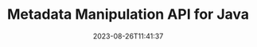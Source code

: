 ---
############################# Static ############################
layout: "product"
date: 2023-08-26T11:41:37
draft: false

product: "Metadata"
product_tag: "metadata"
platform: "Java"
platform_tag: "java"

############################# Head ############################
head_title: "Java Metadata API – View, Read, Export, Edit, Remove Document Metadata"
head_description: "Java metadata API to view, read, edit, analyze, find, delete, compare & export metadata of PDF Word Excel PPTX Outlook Visio Audio Video & Image documents."

############################# Header ############################
title: "Metadata Manipulation API for Java"
description: "Develop Java Applications to Create, View, Access, Update, Delete, Search, Compare, Replace & Export Metadata of Popular Documents & Image Formats."
button:
    enable: true

############################# SubMenu ############################
submenu:
    enable: true
    
    left:
        img_alt: "GroupDocs.Metadata for Java"
        image: "https://www.groupdocs.cloud/templates/groupdocs/images/product-logos/groupdocs-metadata-java.png"
        product: "GroupDocs.Metadata"
        platform: "Java"
        
    middle:
        button:
            # button loop
            - link: "#overview"
              text: "Overview"

            # button loop
            - link: "#features"
              text: "Features"

            # button loop
            - link: "#support"
              text: "Support"

            # button loop
            - link: "https://products.groupdocs.app/metadata"
              text: "Live Demo"

            # button loop
            - link: "https://purchase.groupdocs.com/pricing/metadata/java"
              text: "Pricing"

    right:
        link_download: "https://downloads.groupdocs.com/metadata"
        link_learn: "https://docs.groupdocs.com/metadata/java/"
        link_buy: "https://purchase.groupdocs.com"

############################# Overview ############################
overview:
    enable: true
    content: |
      GroupDocs.Metadata for Java is an advanced metadata management API to manipulate metadata information of documents, images, archives, torrents and various other file formats. Developers can now enhance the functionality of their Java applications by easily incorporating metadata viewing, modifying, deleting, extracting, searching, comparing, replacing and exporting features within all popular business document formats such as PDF, Microsoft Office Word, Excel spreadsheets, PowerPoint presentations & slides, Outlook emails, Project, Visio diagrams, OneNote, images, AutoCAD, Photoshop, audio, video, OpenType fonts and metafiles.  

      The Java metadata library offers you features such as metadata search, replace metadata properties, compare metadata of supported file formats to identify similarities as well as differences. You can also edit or modify metadata for better information management and export retrieved metadata information to Excel file, CSV file and DataSet. The API offers comprehensive support to work with all commonly used metadata standards like built-in, XMP, EXIF and custom metadata properties within supported document formats.

      GroupDocs.Metadata for Java is compatible with all Java versions and supports popular operating systems (Windows, Linux, MacOS) that are capable to run Java runtime.
    tabs:
      enable: true
      
      ## TAB ONE ##
      tab_one:
        description: |
          Following is an overview of GroupDocs.Metadata for Java:
      
        left:
          enable: true
          icon: "fas fa-file-image"
          title: "Working with Images"
          content: |
            * XMP Metadata
            * EXIF Metadata
            * IPTC-IIM Metadata
            * PSD Metadata
            * CAD Metadata
            * Parse Additional IFD Tags
        
        right:
          enable: true
          icon: "fab fa-html5"
          title: "Working with Audio & Video"
          content: |
            * Runtime MP3 Format Detection
            * Read Lyrics3 Tag
            * Read MPEG Audio Info
            * Read AVI Header Info
            * Read Matroska subtitles
            * Export Data to Excel or CSV
      
      ## TAB TWO ##
      tab_two:
        description: |
          GroupDocs.Metadata for Java supports following [document file formats](https://docs.groupdocs.com/metadata/java/supported-document-formats/):

        left:
          enable: true
          table:
            # table loop
            - title: "Microsoft Office"
              content: |
                * **Word:** DOC, DOCX, DOCM, DOT, DOTX, DOTM, RTF, TXT
                * **Excel:** XLS, XLSX, XLSM, XLSB, XLTM, XLT, XLTM, XLTX, XLAM, SXC, SpreadsheetML
                * **PowerPoint:** PPT, PPTX, PPS, PPSX, PPSM, POT, POTM, POTX, PPTM
                * **Visio:** VSD, VDX, VSS, VSSX, VSX, VST, VSTX, VTX, VSDX, VDW, VSTM, VSSM, VSDM
                * **Project:** MPP
                * **Outlook:** MSG, EML, EMLX, PST, OST
                * **OneNote:** ONE

        right:
          enable: true
          table:
            # table loop
            - title: "Other Formats"
              content: |
                * **OpenDocument**: ODT, ODS
                * **Portable**: PDF
                * **Photoshop**: PSD
                * **AutoCAD**: DWG, DXF
                * **Audio**:  MP3, WAV
                * **Video**: AVI, MOV, QT, FLV
                * **Metafiles**: EMF, WMF
                * **vCard**: VCF, VCR
                * **Images**: JPG, JPEG, JPE, JP2, PNG, GIF, TIFF, WebP, BMP, DJVU, DJV, DICOM
                * **Matroska Media Container**: MKV, MKA, MK3D, WEBM
                * **OpenType Fonts**: OTF, OTC, TTF, TTC
                * **Others**: EPUB, ZIP, TORRENT, ASF

      ## TAB THREE ##
      tab_three:
        description: |
          GroupDocs.Metadata for Java supports following Operating Systems, Frameworks & Package Managers:
        
        left:
          enable: true
          table:
            # table loop
            - icon: "fab fa-windows"
              title: "Operating Systems"
              content: |
                * Microsoft Windows Desktop
                * Microsoft Windows Server
                * Linux
                * MacOS

            # table loop
            - icon: "fas fa-code"
              title: "Supported Frameworks"
              content: |
                * Java 7 (1.7) and above

        right:
          enable: true
          table:
            # table loop
            - icon: "fas fa-cogs"
              title: "Development Environments"
              content: |
                * NetBeans
                * IntelliJ IDEA
                * Eclipse
            # table loop
            - icon: "fas fa-tools"
              title: "Build Automation Tool"
              content: |
                * Maven

############################# Features ############################
features:
    enable: true
    title: "GroupDocs.Metadata for Java Features"

    feature:
      # feature loop
      - icon: "fas fa-copy"
        content: "Manipulate Built-in & Custom Metadata and Fetch Metadata of Torrents & Archive Formats"
       
      # feature loop
      - icon: "fas fa-eye"
        content: "Access & Delete Hidden Data in Microsoft Word, Excel, PowerPoint & PDF"

      # feature loop
      - icon: "fas fa-bolt"
        content: "Detect Document File Type at Run-time"
      
      # feature loop
      - icon: "fas fa-file-powerpoint"
        content: "Identify/Delete Digital Signatures in Word, Excel, PDF"

      # feature loop
      - icon: "fas fa-code"
        content: "Detect Document Password Protection in Word, Excel, PowerPoint and PDF"

      # feature loop
      - icon: "fas fa-cloud"
        content: "Fetch Thumbnails and Image Previews of Supported Formats & Matroska Multimedia Container Support"

      # feature loop
      - icon: "fas fa-remove-format"
        content: "Extract Text Metadata from PNG Image files"

      # feature loop
      - icon: "fas fa-comment-slash"
        content: "Supports Enumeration of any Metadata Type & Read Metadata of OpenType Font Files"

      # feature loop
      - icon: "fas fa-location-arrow"
        content: "Read Metadata Property using Defined Key for any Supported Format"

      # feature loop
      - icon: "fas fa-border-all"
        content: "Get/Delete Metadata of Email Messages & Remove Attachments"

      # feature loop
      - icon: "fas fa-wrench"
        content: "Read Matroska subtitles and retrieve Metadata of Audio & Video Files"

      # feature loop
      - icon: "fas fa-columns"
        content: "Generate Image Previews for EPUB, CAD, EML & MSG Files"

      # feature loop
      - icon: "fas fa-file-word"
        content: "Identify Difference or Similarities in Metadata of Supported Formats by Comparison"

      # feature loop
      - icon: "fas fa-envelope"
        content: "Search Properties of Document, EXIF, & XMP Metadata"

      # feature loop
      - icon: "fas fa-print"
        content: "Replace Metadata Properties of Word, Excel, PowerPoint and PDF"

      # feature loop
      - icon: "fas fa-file-archive"
        content: "Export Metadata of Supported File Formats to Excel, CSV or DataSet"

      # feature loop
      - icon: "fas fa-lock"
        content: "Add or Update XMP and EXIF Metadata Properties of Arbitrary Types using the Search API"

      # feature loop
      - icon: "fas fa-file-code"
        content: "Manipulate Image Metadata Properties & Delete Photo Location Information"

      # feature loop
      - icon: "fas fa-fill-drip"
        content: "Delete Metadata & Comments from Reports and Documents"
        
      # feature loop
      - icon: "fas fa-file-excel"
        content: "Metadata Extraction from Microsoft Excel Files Starting from Excel 95"

      # feature loop
      - icon: "fas fa-heading"
        content: "Reducing Memory Consumption of PDF, Excel & Image Formats"

      # feature loop
      - icon: "fas fa-project-diagram"
        content: "Update EXIF Metadata Properties in WEBP, PNG & PSD Files"

      # feature loop
      - icon: "fas fa-cube"
        content: "Extract XMP Metadata Properties in MOV, MP3 & WEBP Files"

      # feature loop
      - icon: "fas fa-envelope"
        content: "Add, Update and Delete IPTC Metadata Packages in TIFF Images"

      # feature loop
      - icon: "fas fa-project-diagram"
        content: "Add, Update & Remove EXIF Metadata Packages in JPEG2000 Images"

      # feature loop
      - icon: "fas fa-cube"
        content: "Read EXIF Tags & XMP Metadata Properties from HEIC/HEIF Image Formats"

      # feature loop
      - icon: "fas fa-lock"
        content: "Read Metadata from Encrypted Microsoft Project Files"
        
    more_feature:
      # more_feature_loop
      - title: "Efficiently Fetch Metadata Properties"
        content: |
          With GroupDocs.Metadata for Java API, Metadata Properties of supported file formats can be fetched pretty efficiently. The code to do so is quite simple and straight forward. Following is an example that shows how easy it is to fetch metadata properties of an MP3 file using Java:
          ```java
           try (Mp3Format mp3Format = new Mp3Format("D:\\sample.mp3")) 
          {
            System.out.printf("Album: %", mp3Format.getId3v1Properties().getAlbum());
            System.out.printf("Title: %", mp3Format.getId3v2Properties().getTitle());
          }
          ```      
      # more_feature_loop
      - title: "Retrieve Hidden Data for Manipulation"
        content: "GroupDocs.Metadata for Java provides you a comprehensive way to get and delete hidden data from Microsoft Word, Excel and PowerPoint files. You can also do the same for PDF documents. You can manipulate comments, merge fields, hidden pages, form fields, annotations and more."

############################# Support ############################
support:
    enable: true

############################# Solutions ############################
solutions:
    enable: true
    title: "GroupDocs.Metadata offers document viewing APIs for other popular development environments"

    solution:
        # solution loop
        - img_alt: "GroupDocs.Metadata for .NET"
          image: "https://www.groupdocs.cloud/templates/groupdocs/images/product-logos/groupdocs-metadata-net.png"
          product: "GroupDocs.Metadata"
          platform: ".NET"
          link: "/metadata/net/"

############################# Back to top ###############################
back_to_top:
  enable: true
---